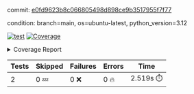 commit: [e0fd9623b8c066805498d898ce9b3517955f7f77](https://github.com/rcmdnk/boto3-session/tree/e0fd9623b8c066805498d898ce9b3517955f7f77)

condition: branch=main, os=ubuntu-latest, python_version=3.12

[![test](https://github.com/rcmdnk/boto3-session/actions/workflows/test.yml/badge.svg)](https://github.com/rcmdnk/boto3-session/actions/runs/7536110659)
<a href="https://github.com/rcmdnk/boto3-session/blob/e0fd9623b8c066805498d898ce9b3517955f7f77/README.md"><img alt="Coverage" src="https://img.shields.io/badge/Coverage-47%25-orange.svg" /></a><details><summary>Coverage Report </summary><table><tr><th>File</th><th>Stmts</th><th>Miss</th><th>Cover</th><th>Missing</th></tr><tbody><tr><td colspan="5"><b>src/boto3_session</b></td></tr><tr><td>&nbsp; &nbsp;<a href="https://github.com/rcmdnk/boto3-session/blob/e0fd9623b8c066805498d898ce9b3517955f7f77/src/boto3_session/session.py">session.py</a></td><td>59</td><td>34</td><td>42%</td><td><a href="https://github.com/rcmdnk/boto3-session/blob/e0fd9623b8c066805498d898ce9b3517955f7f77/src/boto3_session/session.py#L11-L14">11&ndash;14</a>, <a href="https://github.com/rcmdnk/boto3-session/blob/e0fd9623b8c066805498d898ce9b3517955f7f77/src/boto3_session/session.py#L56">56</a>, <a href="https://github.com/rcmdnk/boto3-session/blob/e0fd9623b8c066805498d898ce9b3517955f7f77/src/boto3_session/session.py#L64-L66">64&ndash;66</a>, <a href="https://github.com/rcmdnk/boto3-session/blob/e0fd9623b8c066805498d898ce9b3517955f7f77/src/boto3_session/session.py#L69-L89">69&ndash;89</a>, <a href="https://github.com/rcmdnk/boto3-session/blob/e0fd9623b8c066805498d898ce9b3517955f7f77/src/boto3_session/session.py#L92-L110">92&ndash;110</a>, <a href="https://github.com/rcmdnk/boto3-session/blob/e0fd9623b8c066805498d898ce9b3517955f7f77/src/boto3_session/session.py#L113-L117">113&ndash;117</a>, <a href="https://github.com/rcmdnk/boto3-session/blob/e0fd9623b8c066805498d898ce9b3517955f7f77/src/boto3_session/session.py#L120-L121">120&ndash;121</a>, <a href="https://github.com/rcmdnk/boto3-session/blob/e0fd9623b8c066805498d898ce9b3517955f7f77/src/boto3_session/session.py#L124-L125">124&ndash;125</a></td></tr><tr><td><b>TOTAL</b></td><td><b>64</b></td><td><b>34</b></td><td><b>47%</b></td><td>&nbsp;</td></tr></tbody></table></details>

| Tests | Skipped | Failures | Errors | Time |
| ----- | ------- | -------- | -------- | ------------------ |
| 2 | 0 :zzz: | 0 :x: | 0 :fire: | 2.519s :stopwatch: |

